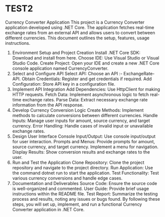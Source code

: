 # TEST2

Currency Converter Application
This project is a Currency Converter application developed using .NET Core. The application fetches real-time exchange rates from an external API and allows users to convert between different currencies. This document outlines the setup, features, usage instructions.

1. Environment Setup and Project Creation
Install .NET Core SDK: Download and install from here.
Choose IDE: Use Visual Studio or Visual Studio Code.
Create Project: Open your IDE and create a new .NET Core console application named CurrencyConverter.
2. Select and Configure API
Select API: Choose an API :- ExchangeRate-API.
Obtain Credentials: Register and get credentials if required.
Add Configuration: Store API key in a configuration file.
3. Implement API Integration
Add Dependencies: Use HttpClient for making HTTP requests.
Fetch Data: Implement asynchronous logic to fetch real-time exchange rates.
Parse Data: Extract necessary exchange rate information from the API response.
4. Develop Currency Conversion Logic
Create Methods: Implement methods to calculate conversions between different currencies.
Handle Inputs: Manage user inputs for amount, source currency, and target currency.
Error Handling: Handle cases of invalid input or unavailable exchange rates.
5. Design User Interface
Console Input/Output: Use console input/output for user interaction.
Prompts and Menus: Provide prompts for amount, source currency, and target currency. Implement a menu for navigation.
Display Results: Show conversion results and exchange rates to the user.
6. Run and Test the Application
Clone Repository: Clone the project repository and navigate to the project directory.
Run Application: Use the command dotnet run to start the application.
Test Functionality: Test various currency conversions and handle edge cases.
7. Documentation and Deliverables
Source Code: Ensure the source code is well-organized and commented.
User Guide: Provide brief usage instructions within the README file.
Test Report: Summarize the testing process and results, noting any issues or bugs found.
By following these steps, you will set up, implement, and run a functional Currency Converter application in .NET Core.



